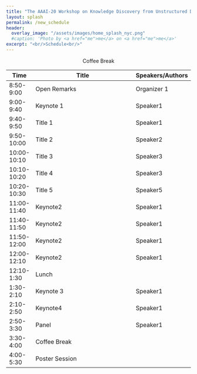 ```yaml
---
title: "The AAAI-20 Workshop on Knowledge Discovery from Unstructured Data in Financial Services"
layout: splash
permalink: /new_schedule
header:
  overlay_image: "/assets/images/home_splash_nyc.png"
  #caption: 'Photo by <a href="me">me</a> on <a href="me">me</a>'
excerpt: "<br/>Schedule<br/>"
---
```


<center>
<table>
<colgroup>
    <col width="10%" />
    <col width="70%" />
    <col width="15%" />
</colgroup>
<thead>
    <tr class="header">
    <th>Time</th>
    <th>Title</th>
    <th>Speakers/Authors</th>
    </tr>
</thead>
<tbody>
    <tr>
        <td>8:50-9:00</td>
        <td>Open Remarks</td>
        <td>Organizer 1</td>
    </tr>
    <tr>
        <td>9:00-9:40</td>
        <td>Keynote 1</td>
        <td>Speaker1 </td>
    </tr>   
    <tr>
        <td>9:40-9:50</td>
        <td>Title 1</td>
        <td>Speaker1</td>
    </tr>        
    <tr>
        <td>9:50-10:00</td>
        <td>Title 2</td>
        <td>Speaker2</td>
    </tr>        
    <tr>
        <td>10:00-10:10</td>
        <td>Title 3</td>
        <td>Speaker3</td>
    </tr>  
    <tr>
        <td>10:10-10:20</td>
        <td>Title 4</td>
        <td>Speaker3</td>
    </tr>  
    <tr>
        <td>10:20-10:30</td>
        <td>Title 5</td>
        <td>Speaker5</td>
    </tr>  
    <tr bgcolor="#FF0000">
        <tdcolor>Coffee Break</tdcolor>
        <tdcolor></tdcolor>
        <tdcolor></tdcolor>
    </tr>  
    <tr>
        <td>11:00-11:40</td>
        <td>Keynote2</td>
        <td>Speaker1</td>
    </tr>  
    <tr>
        <td>11:40-11:50</td>
        <td>Keynote2</td>
        <td>Speaker1</td>
    </tr>  
    <tr>
        <td>11:50-12:00</td>
        <td>Keynote2</td>
        <td>Speaker1</td>
    </tr> 
    <tr>
        <td>12:00-12:10</td>
        <td>Keynote2</td>
        <td>Speaker1</td>
    </tr>  
    <tr>
        <td>12:10-1:30</td>
        <td>Lunch</td>
        <td></td>
    </tr>  
    <tr>
        <td>1:30-2:10</td>
        <td>Keynote 3</td>
        <td>Speaker1</td>
    </tr>  
    <tr>
        <td>2:10-2:50</td>
        <td>Keynote4</td>
        <td>Speaker1</td>
    </tr>  
    <tr>
        <td>2:50-3:30</td>
        <td>Panel</td>
        <td>Speaker1</td>
    </tr> 
    <tr>
        <td>3:30-4:00</td>
        <td>Coffee Break</td>
        <td></td>
    </tr> 
    <tr>
        <td>4:00-5:30</td>
        <td>Poster Session</td>
        <td></td>
    </tr> 
</tbody>
</table>
</center>